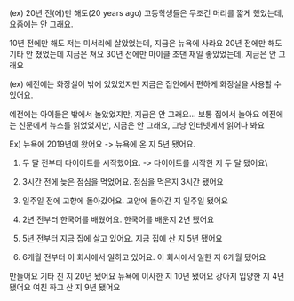(ex)
20년 전(에)만 해도(20 years ago) 고등학생들은 무조건 머리를 짧게 했었는데, 요즘에는 안 그래요.

10년 전에만 해도 저는 미서리에 살았었는데, 지금은 뉴욕에 사라요
20년 전에만 해도 기타 안 쳤었는데 지금은 쳐요
30년 전에만 마이클 조댄 재일 좋았었는데, 지금은 안 그래요

(ex)
예전에는 화장실이 밖에 있었었지만 지금은 집안에서 편하게 화장실을 사용할 수 있어요.

예전에는 아이들은 밖에서 놀았었지만, 지금은 안 그래요... 보통 집에서 놀아요
예전에는 신문에서 뉴스를 읽었었지만, 지금은 안 그래요, 그냥 인터넷에서 읽어나 봐요

Ex) 뉴욕에 2019년에 왔어요 -> 뉴욕에 온 지 5년 됐어요.

1. 두 달 전부터 다이어트를 시작했어요.
   -> 다이어트를 시작한 지 두 달 됐어요\

2. 3시간 전에 늦은 점심을 먹었어요.
   점심을 먹은지 3시간 됐어요

3. 일주일 전에 고향에 돌아갔어요.
   고양에 돌아간 지 일주일 됐어요

4. 2년 전부터 한국어를 배웠어요.
   한국어를 배운지 2년 됐어요

5. 5년 전부터 지금 집에 살고 있어요.
   지금 집에 산 지 5년 됐어요

6. 6개월 전부터 이 회사에서 일하고 있어요.
   이 회사에서 일한 지 6개월 됐어요

만들어요
기타 친 지 20년 됐어요
뉴욕에 이사한 지 10년 됐어요
강아지 입양한 지 4년 됐어요
여친 하고 산 지 9년 됐어요
